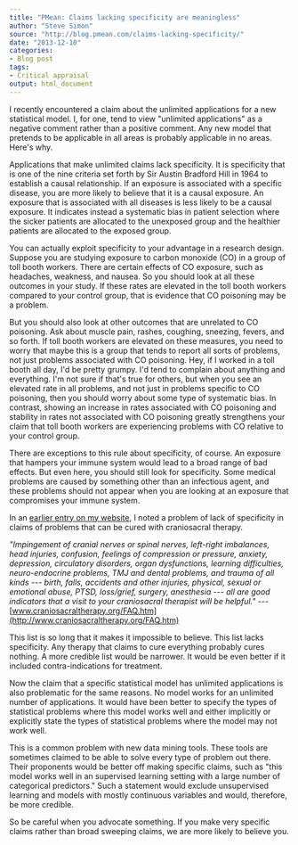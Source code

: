 ```yaml
---
title: "PMean: Claims lacking specificity are meaningless"
author: "Steve Simon"
source: "http://blog.pmean.com/claims-lacking-specificity/"
date: "2013-12-10"
categories:
- Blog post
tags:
- Critical appraisal
output: html_document
---
```


I recently encountered a claim about the unlimited applications for a
new statistical model. I, for one, tend to view "unlimited applications"
as a negative comment rather than a positive comment. Any new model that
pretends to be applicable in all areas is probably applicable in no
areas. Here's why.

<!---More--->

Applications that make unlimited claims lack specificity. It is
specificity that is one of the nine criteria set forth by Sir Austin
Bradford Hill in 1964 to establish a causal relationship. If an exposure
is associated with a specific disease, you are more likely to believe
that it is a causal exposure. An exposure that is associated with all
diseases is less likely to be a causal exposure. It indicates instead a
systematic bias in patient selection where the sicker patients are
allocated to the unexposed group and the healthier patients are
allocated to the exposed group.

You can actually exploit specificity to your advantage in a research
design. Suppose you are studying exposure to carbon monoxide (CO) in a
group of toll booth workers. There are certain effects of CO exposure,
such as headaches, weakness, and nausea. So you should look at all these
outcomes in your study. If these rates are elevated in the toll booth
workers compared to your control group, that is evidence that CO
poisoning may be a problem.

But you should also look at other outcomes that are unrelated to CO
poisoning. Ask about muscle pain, rashes, coughing, sneezing, fevers,
and so forth. If toll booth workers are elevated on these measures, you
need to worry that maybe this is a group that tends to report all sorts
of problems, not just problems associated with CO poisoning. Hey, if I
worked in a toll booth all day, I'd be pretty grumpy. I'd tend to
complain about anything and everything. I'm not sure if that's true for
others, but when you see an elevated rate in all problems, and not just
in problems specific to CO poisoning, then you should worry about some
type of systematic bias. In contrast, showing an increase in rates
associated with CO poisoning and stability in rates not associated with
CO poisoning greatly strengthens your claim that toll booth workers are
experiencing problems with CO relative to your control group.

There are exceptions to this rule about specificity, of course. An
exposure that hampers your immune system would lead to a broad range of
bad effects. But even here, you should still look for specificity. Some
medical problems are caused by something other than an infectious agent,
and these problems should not appear when you are looking at an exposure
that compromises your immune system.

In an [earlier entry on my
website](http://www.pmean.com/04/Craniosacral.html), I noted a problem
of lack of specificity in claims of problems that can be cured with
craniosacral therapy.

*"Impingement of cranial nerves or spinal nerves, left-right imbalances,
head injuries, confusion, feelings of compression or pressure, anxiety,
depression, circulatory disorders, organ dysfunctions, learning
difficulties, neuro-endocrine problems, TMJ and dental problems, and
trauma of all kinds --- birth, falls, accidents and other injuries,
physical, sexual or emotional abuse, PTSD, loss/grief, surgery,
anesthesia --- all are good indicators that a visit to your craniosacral
therapist will be helpful."* ---
[www.craniosacraltherapy.org/FAQ.htm](http://www.craniosacraltherapy.org/FAQ.htm)

This list is so long that it makes it impossible to believe. This list
lacks specificity. Any therapy that claims to cure everything probably
cures nothing. A more credible list would be narrower. It would be even
better if it included contra-indications for treatment.

Now the claim that a specific statistical model has unlimited
applications is also problematic for the same reasons. No model works
for an unlimited number of applications. It would have been better to
specify the types of statistical problems where this model works well
and either implicitly or explicitly state the types of statistical
problems where the model may not work well.

This is a common problem with new data mining tools. These tools are
sometimes claimed to be able to solve every type of problem out there.
Their proponents would be better off making specific claims, such as
"this model works well in an supervised learning setting with a large
number of categorical predictors." Such a statement would exclude
unsupervised learning and models with mostly continuous variables and
would, therefore, be more credible.

So be careful when you advocate something. If you make very specific
claims rather than broad sweeping claims, we are more likely to believe
you.




